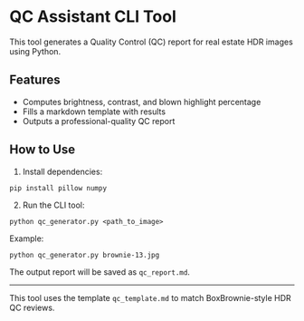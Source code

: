 
# QC Assistant CLI Tool

This tool generates a Quality Control (QC) report for real estate HDR images using Python.

## Features

- Computes brightness, contrast, and blown highlight percentage
- Fills a markdown template with results
- Outputs a professional-quality QC report

## How to Use

1. Install dependencies:
```
pip install pillow numpy
```

2. Run the CLI tool:
```
python qc_generator.py <path_to_image>
```

Example:
```
python qc_generator.py brownie-13.jpg
```

The output report will be saved as `qc_report.md`.

---

This tool uses the template `qc_template.md` to match BoxBrownie-style HDR QC reviews.
